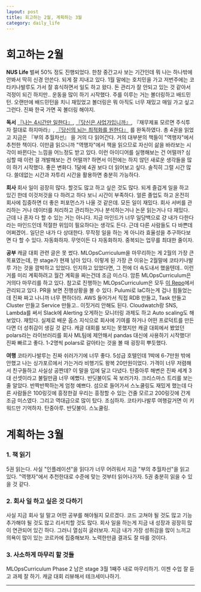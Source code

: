 ```yaml
---
layout: post
title: 회고하는 2월, 계획하는 3월
category: daily_life
---
```


# 회고하는 2월

**NUS Life** 벌써 50% 정도 진행되었다. 한창 중간고사 보는 기간인데 뭐 나는 하나밖에 안봐서 딱히 신경 안쓴다. 되게 잘 지내고 있다. 1월 말에는 호치민을 가고 저번주에는 코타키나발루도 가서 잘 휴식하면서 일도 하고 왔다. 돈 관리가 잘 안되고 있는 것 같아서 걱정이 되긴 하지만.. 운동을 많이 하기 시작했다. 주를 이루는 거는 볼더링하고 배드민턴. 오랜만에 배드민턴을 치니 재밌었고 볼더링은 뭐 아직도 너무 재밌고 매일 가고 싶고 그런다. 진짜 한국 가면 꼭 볼더링 해야지.

**독서** [『나는 4시간만 일한다』](./book_review_5), [『당신은 사업가입니까』](./book_review_6), 『재무제표 모르면 주식투자 절대로 하지마라』, [『당신의 뇌는 최적화를 원한다』](./book_review_7) 를 완독하였다. 총 4권을 읽었고 지금은 『부의 추월차선』 을 거의 다 읽어간다. 거의 대부분의 책들이 "역행자"에서 추천한 책이다. 이만큼 읽으니까 "역행자"에서 책을 읽으므로 자신이 삶을 바라보는 시각이 바뀐다는 느낌을 어느정도 받고 있다. 이런 아이디어를 실행해보는 건 어떨까? 심심할 때 이런 걸 개발해보는 건 어떨까? 하면서 이전에는 하지 않던 새로운 생각들을 많이 하기 시작했다. 좋은 변화다. 1달에 4권 보다 더 읽어보고 싶다. 솔직히 그럴 시간 많다. 쓸데없는 시간과 자투리 시간을 활용하면 충분히 가능하다.

**회사** 회사 일이 굉장히 많다. 할것도 많고 하고 싶은 것도 많다. 되게 즐겁게 일을 하고 있긴 한데 이것저것을 다 하려고 하다 보니 시간이 부족하다. 얼른 졸업도 하고 온전히 회사에 집중하면 더 좋은 퍼포먼스가 나올 것 같은데. 모든 일이 재밌다. 회사 서버를 관리하는 거나 데이터를 처리하고 관리하는거나 분석하는거나 논문 읽는거나 다 재밌다. 근데 나 혼자 다 할 수 있는 거는 아니다. 지금 마인드가 너무 일당백으로 걍 내가 다한다라는 마인드인데 적절한 위임이 필요하다는 생각도 든다. 근데 다른 사람들도 다 바쁜데 어쩌겠어.. 일단은 내가 다 상대한다. 무작정 일을 하는 게 아니라 효율성을 추구하다보면 다 할 수 있다. 자동화하자. 무엇이든 다 자동화하자. 중복되는 업무를 최대한 줄이자.

**공부** 캐글 대회 관련 글은 못 썼다. MLOpsCurriculum을 마무리하는 게 2월의 가장 큰 목표였는데, 한 stage가 현재 남아 있다. 이렇게 된 가장 큰 이유는 2월말에 코타키나발루 가는 것을 깜박하고 있었다. 인지하고 있었다면, 그 전에 더 속도내서 했을텐데.. 이런 거를 미리 계획하려고 월간 계획을 짜는건데 조금 미스다. 암튼 MLOpsCurriculum은 거의다 마무리를 하고 있다. 참고로 진행하는 MLOpsCurriculum은 모두 [이 Repo](https://github.com/L0Z1K/MLOpsCurriculum)에서 관리되고 있다. PR을 보면 진행상황을 볼 수 있다. Pulumi로 IaC하는게 겁나 힘들었는데 진짜 짜고 나니까 너무 편하더라. AWS 들어가서 직접 RDB 만들고, Task 만들고 Cluster 만들고 Service 만들고.. 이짓거리 안해도 된다. Cloudwatch랑 SNS, Lambda를 써서 Slack에 Alerting 오게하는 모니터링 과제도 하고 Auto scaling도 해보았다. 재밌다. 실제로 배운 옵스 지식으로 회사에 기여를 하거나 어떤 프로덕트를 만든다면 더 성취감이 생길 것 같다. 캐글 대회를 보지는 못했지만 캐글 대회에서 봤었던 polars라는 라이브러리를 회사 ML팀에 제안해서 pandas 대신에 사용하기 시작했다! 진짜 빠르고 좋다. 1-2명씩 polars로 갈아타는 것을 볼 때 굉장히 뿌듯했다.

**여행** 코타키나발루는 진짜 쉬러가기에 너무 좋다. 5성급 호텔인데 1박에 6-7만원 밖에 안했고 나는 싱가포르에서 가는거라 비행기도 왕복 20만원이었다. 가격이 너무 저렴해서 친구들하고 사실상 공짠데? 이 말을 입에 달고 다녔다. 탄중아루 해변은 진짜 세계 3대 선셋이라고 불릴만큼 너무 예뻤다. 반딧불이도 꼭 보러가자. 크리스마스 트리를 보는 줄 알았다. 반짝반짝하는게 엄청 예쁘다. 섬으로 들어가서 스노쿨링도 재밌게 했는데 다른 사람들은 100링깃에 흥정한걸 우리는 흥정할 수 있는 건줄 모르고 200링깃에 간게 조금 미스였다. 그리고 역대급으로 많이 탔다. 조심하자. 코타키나발루 여행갈거면 이 키워드만 기억하자. 탄중아루. 반딧불이. 스노쿨링.

# 계획하는 3월

### 1. 책 읽기

5권 읽는다. 사실 "인플레이션"을 읽다가 너무 어려워서 지금 "부의 추월차선"을 읽고 있다. "역행자"에서 추천한대로 수준에 맞는 것부터 읽어나가자. 5권 충분히 읽을 수 있을 것 같다.

### 2. 회사 일 하고 싶은 것 다하기

사실 지금 회사 일 말고 어떤 공부를 해야될지 모르겠다. 코드 고쳐야 될 것도 많고 기능 추가해야 될 것도 많고 리서치할 것도 많다. 회사 일을 하는게 지금 내 성장과 굉장히 많이 연관되어 있긴 하다. 그러니 열심히 굴러보자. 지금 내가 가장 성취감을 많이 느끼고 의욕이 많이 있는 코르카에 집중해보자. 노력한만큼 결과도 잘 따를 것이다.

### 3. 사소하게 마무리 할 것들

MLOpsCurriculum Phase 2 남은 stage 3월 1째주 내로 마무리하기. 이젠 수업 잘 듣고 과제 잘 하기. 캐글 대회 리뷰해서 테크세미나하기. 

- - -